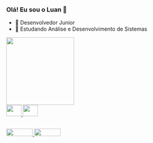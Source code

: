  ### Olá! Eu sou o Luan 👋

- 🔭 Desenvolvedor Junior
- 🌱 Estudando Análise e Desenvolvimento de Sistemas

<div>
  <a href="https://beacons.ai/luanlhp777">
  <img height="180em" src="https://github-readme-stats.vercel.app/api?username=luanlhp777&show_icons=true&theme=dark#gh-dark-mode-only">
</div>

<div>
  <img aling="center" height="30" width="40"           src="https://cdn.jsdelivr.net/gh/devicons/devicon/icons/python/python-original.svg"/>
  <img aling="center" height="30" width="40"
src="https://cdn.jsdelivr.net/gh/devicons/devicon/icons/php/php-original.svg" />
</div>          

##

<div>
  <a href="https://instagram.com/luanlhp777"><img height="20" width="70" src="https://img.shields.io/badge/Instagram-E4405F?style=for-the-badge&logo=instagram&logoColor=white">
  <a href="https://www.linkedin.com/in/luan-pereira-24a8ba86/"><img height="20" width="70" src="https://img.shields.io/badge/LinkedIn-0077B5?style=for-the-badge&logo=linkedin&logoColor=white">
</div>
          
